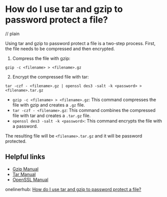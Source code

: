 # How do I use tar and gzip to password protect a file?
// plain

Using tar and gzip to password protect a file is a two-step process. First, the file needs to be compressed and then encrypted.

1. Compress the file with gzip:
```
gzip -c <filename> > <filename>.gz
```

2. Encrypt the compressed file with tar:
```
tar -czf - <filename>.gz | openssl des3 -salt -k <password> > <filename>.tar.gz
```

- `gzip -c <filename> > <filename>.gz`: This command compresses the file with gzip and creates a `.gz` file.
- `tar -czf - <filename>.gz`: This command combines the compressed file with tar and creates a `.tar.gz` file.
- `openssl des3 -salt -k <password>`: This command encrypts the file with a password.

The resulting file will be `<filename>.tar.gz` and it will be password protected.

## Helpful links
- [Gzip Manual](https://www.gnu.org/software/gzip/manual/gzip.html)
- [Tar Manual](https://www.gnu.org/software/tar/manual/tar.html)
- [OpenSSL Manual](https://www.openssl.org/docs/manmaster/man1/openssl.html)

onelinerhub: [How do I use tar and gzip to password protect a file?](https://onelinerhub.com/cli-tar/how-do-i-use-tar-and-gzip-to-password-protect-a-file)